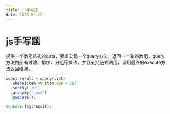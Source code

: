 ```yaml
---
title: js手写题
date: 2023-08-22
---
```


# js手写题

提供一个数组结构的data，要求实现一个query方法，返回一个新的数组，query方法内部有过滤、排序、分组等操作，并且支持链式调用，调用最终的execute方法返回结果。

```js
const result = query(list)
  .where(item => item.age > 18)
  .sortBy('id')
  .groupBy('name')
  .execute();

console.log(result);
```


